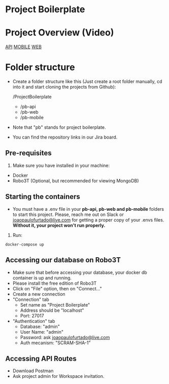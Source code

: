 # Project Boilerplate

# Project Overview (Video)

[API](https://youtu.be/ccyTRSPek7U)
[MOBILE](https://youtu.be/K2lbm0qMLoI)
[WEB](https://youtu.be/6b4eUkXB81A)

# Folder structure

- Create a folder structure like this (Just create a root folder manually, cd into it and start cloning the projects from Github):

  /ProjectBoilerplate

  - /pb-api
  - /pb-web
  - /pb-mobile

- Note that "pb" stands for project boilerplate.
- You can find the repository links in our Jira board.

## Pre-requisites

1. Make sure you have installed in your machine:

- Docker
- Robo3T (Optional, but recommended for viewing MongoDB)

## Starting the containers

- You must have a .env file in your **pb-api, pb-web and pb-mobile** folders to start this project. Please, reach me out on Slack or joaopaulofurtado@live.com for getting a proper copy of your .envs files. **Without it, your project won't run properly.**

1. Run:

```
docker-compose up
```

## Accessing our database on Robo3T

- Make sure that before accessing your database, your docker db container is up and running.
- Please install the free edition of Robo3T
- Click on "File" option, then on "Connect..."
- Create a new connection
- "Connection" tab
  - Set name as "Project Boilerplate"
  - Address should be "localhost"
  - Port: 27017
- "Authentication" tab
  - Database: "admin"
  - User Name: "admin"
  - Password: ask joaopaulofurtado@live.com
  - Auth mecanism: "SCRAM-SHA-1"

## Accessing API Routes

- Download Postman
- Ask project admin for Workspace invitation.
